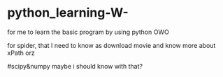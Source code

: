 # python_learning-W-
for me to learn the basic program by using python OWO

<div = "spider">
  for spider, that I need to know as download movie and know more about xPath orz
</div>

#scipy&numpy
maybe i should know with that?
